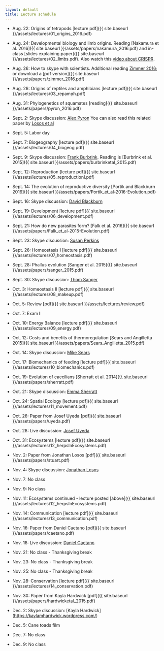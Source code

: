 ```yaml
---
layout: default
title: Lecture schedule
---
```


- Aug. 22: Origins of tetrapods [lecture pdf]({{ site.baseurl }}/assets/lectures/01_origins_2016.pdf)
- Aug. 24: Developmental biology and limb origins. Reading [Nakamura et al. 2016]({{ site.baseurl }}/assets/papers/nakamura_2016.pdf) and in-class [slides explaining paper]({{ site.baseurl }}/assets/lectures/02_limbs.pdf). Also watch this [video about CRISPR](https://www.youtube.com/watch?v=MnYppmstxIs).
- Aug. 26: How to skype with scientists. Additional reading [Zimmer 2016](http://www.nytimes.com/2016/08/18/science/from-fins-into-hands-scientists-discover-a-deep-evolutionary-link.html); or download a [pdf version]({{ site.baseurl }}/assets/papers/zimmer_2016.pdf)

- Aug. 29: Origins of reptiles and amphibians [lecture pdf]({{ site.baseurl }}/assets/lectures/03_repamph.pdf)
- Aug. 31: Phylogenetics of squamates [reading]({{ site.baseurl }}/assets/papers/pyron_2016.pdf)
- Sept. 2: Skype discussion: [Alex Pyron](http://www.colubroid.org/)
You can also read this related paper by [Losos et al](http://lososlab.oeb.harvard.edu/files/lososlab/files/losos_et_al._who_speaks_with_forked_tongue._2012.pdf)

- Sept. 5: Labor day
- Sept. 7: Biogeography [lecture pdf]({{ site.baseurl }}/assets/lectures/04_biogeog.pdf)
- Sept. 9: Skype discussion: [Frank Burbrink](http://www.amnh.org/our-research/staff-directory/frank-t.-burbrink/). Reading is [Burbrink et al. 2015]({{ site.baseurl }}/assets/papers/burbrinketal_2015.pdf)

- Sept. 12: Reproduction [lecture pdf]({{ site.baseurl }}/assets/lectures/05_reproductionI.pdf)
- Sept. 14: The evolution of reproductive diversity [Portik and Blackburn 2016]({{ site.baseurl }}/assets/papers/Portik_et_al-2016-Evolution.pdf)
- Sept. 16: Skype discussion: [David Blackburn](http://www.blackburnlab.org/)

- Sept. 19: Development [lecture pdf]({{ site.baseurl }}/assets/lectures/06_development.pdf)
- Sept. 21: How do new parasites form? [Falk et al. 2016]({{ site.baseurl }}/assets/papers/Falk_et_al-2015-Evolution.pdf)
- Sept. 23: Skype discussion: [Susan Perkins](http://www.susanperkins.net/)

- Sept. 26: Homeostasis I [lecture pdf]({{ site.baseurl }}/assets/lectures/07_homeostasis.pdf)
- Sept. 28: Phallus evolution [Sanger et al. 2015]({{ site.baseurl }}/assets/papers/sanger_2015.pdf)
- Sept. 30: Skype discussion: [Thom Sanger](http://anolisevodevo.com/Sanger_Loyola_webpage/Home.html)

- Oct. 3: Homeostasis II [lecture pdf]({{ site.baseurl }}/assets/lectures/08_makeup.pdf)
- Oct. 5: Review [pdf]({{ site.baseurl }}/assets/lectures/review.pdf)
- Oct. 7: Exam I

- Oct. 10: Energy Balance [lecture pdf]({{ site.baseurl }}/assets/lectures/09_energy.pdf)
- Oct. 12: Costs and benefits of thermoregulation [Sears and Angilletta 2015]({{ site.baseurl }}/assets/papers/Sears_Angilletta_2015.pdf)
- Oct. 14: Skype discussion: [Mike Sears](http://thermalecology.org/)

- Oct. 17: Biomechanics of feeding [lecture pdf]({{ site.baseurl }}/assets/lectures/10_biomechanics.pdf)
- Oct. 19: Evolution of caecilians [Sherratt et al. 2014]({{ site.baseurl }}/assets/papers/sherratt.pdf)
- Oct. 21: Skype discussion: [Emma Sherratt](http://www.emmasherratt.com/)

- Oct. 24: Spatial Ecology [lecture pdf]({{ site.baseurl }}/assets/lectures/11_movement.pdf)
- Oct. 26: Paper from Josef Uyeda [pdf]({{ site.baseurl }}/assets/papers/uyeda.pdf)
- Oct. 28: Live discussion: [Josef Uyeda](http://uyedaj.github.io/)

- Oct. 31: Ecosystems [lecture pdf]({{ site.baseurl }}/assets/lectures/12_herpsInEcosystems.pdf)
- Nov. 2: Paper from Jonathan Losos [pdf]({{ site.baseurl }}/assets/papers/stuart.pdf)
- Nov. 4: Skype discussion: [Jonathan Losos](http://lososlab.oeb.harvard.edu/)

- Nov. 7: No class
- Nov. 9: No class
- Nov. 11: Ecosystems continued - lecture posted [above]({{ site.baseurl }}/assets/lectures/12_herpsInEcosystems.pdf)

- Nov. 14: Communication [lecture pdf]({{ site.baseurl }}/assets/lectures/13_communication.pdf)
- Nov. 16: Paper from Daniel Caetano [pdf]({{ site.baseurl }}/assets/papers/caetano.pdf)
- Nov. 18: Live discussion: [Daniel Caetano](http://caetanods.weebly.com/)

- Nov. 21: No class - Thanksgiving break
- Nov. 23: No class - Thanksgiving break
- Nov. 25: No class - Thanksgiving break

- Nov. 28: Conservation [lecture pdf]({{ site.baseurl }}/assets/lectures/14_conservation.pdf)
- Nov. 30: Paper from Kayla Hardwick [pdf]({{ site.baseurl }}/assets/papers/hardwicketal_2015.pdf)
- Dec. 2: Skype discussion: [Kayla Hardwick] (https://kaylamhardwick.wordpress.com/)

- Dec. 5: Cane toads film
- Dec. 7: No class
- Dec. 9: No class
